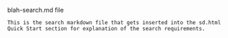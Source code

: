 blah-search.md file

    This is the search markdown file that gets inserted into the sd.html Quick Start section for explanation of the search requirements.
    